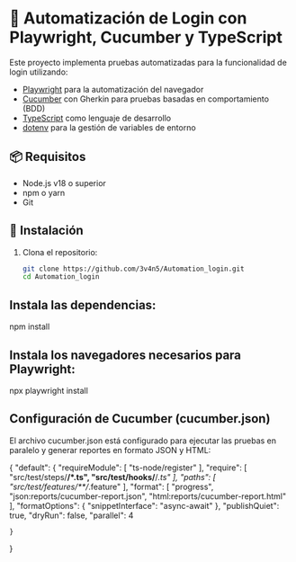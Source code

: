 # 🧪 Automatización de Login con Playwright, Cucumber y TypeScript

Este proyecto implementa pruebas automatizadas para la funcionalidad de login utilizando:

- [Playwright](https://playwright.dev/) para la automatización del navegador
- [Cucumber](https://cucumber.io/) con Gherkin para pruebas basadas en comportamiento (BDD)
- [TypeScript](https://www.typescriptlang.org/) como lenguaje de desarrollo
- [dotenv](https://www.npmjs.com/package/dotenv) para la gestión de variables de entorno

## 📦 Requisitos

- Node.js v18 o superior
- npm o yarn
- Git

## 🚀 Instalación

1. Clona el repositorio:

   ```bash
   git clone https://github.com/3v4n5/Automation_login.git
   cd Automation_login

## Instala las dependencias:
npm install

## Instala los navegadores necesarios para Playwright:
npx playwright install

## Configuración de Cucumber (cucumber.json)
El archivo cucumber.json está configurado para ejecutar las pruebas en paralelo y generar reportes en formato JSON y HTML:

{
    "default": {
        "requireModule": [
            "ts-node/register"
        ],
        "require": [
            "src/test/steps/**/*.ts",
            "src/test/hooks/**/*.ts"
        ],
        "paths": [
            "src/test/features/**/*.feature"
        ],
        "format": [
            "progress",
            "json:reports/cucumber-report.json",
            "html:reports/cucumber-report.html"
        ],
        "formatOptions": {
            "snippetInterface": "async-await"
        },
        "publishQuiet": true,
        "dryRun": false,
        "parallel": 4
        
    }
}

